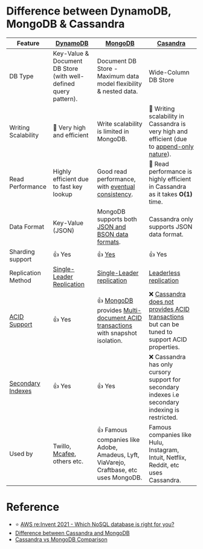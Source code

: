 
# Difference between DynamoDB, MongoDB & Cassandra

| Feature                                                  | [DynamoDB](../2_AWSServices/6_DatabaseServices/AmazonDynamoDB/Readme.md)   | [MongoDB](10_Document-Databases/MongoDB.md)                                                                                                         | [Casandra](11_WideColumn-Databases/ApacheCasandra.md)                                                                                               |
|----------------------------------------------------------|----------------------------------------------------------------------------|-----------------------------------------------------------------------------------------------------------------------------------------------------|-----------------------------------------------------------------------------------------------------------------------------------------------------|
| DB Type                                                  | Key-Value & Document DB Store (with well-defined query pattern).           | Document DB Store - Maximum data model flexibility & nested data.                                                                                   | Wide-Column DB Store                                                                                                                                |
| Writing Scalability                                      | :rocket: Very high and efficient                                           | Write scalability is limited in MongoDB.                                                                                                            | :rocket: Writing scalability in Cassandra is very high and efficient (due to [append-only nature](5_DataStructuresUsedInDB/AppendOnlyProperty.md)). |
| Read Performance                                         | Highly efficient due to fast key lookup                                    | Good read performance, with [eventual consistency](4_Consistency&Replication/Readme.md).                                                            | :rocket: Read performance is highly efficient in Cassandra as it takes **O(1)** time.                                                               |
| Data Format                                              | Key-Value (JSON)                                                           | MongoDB supports both [JSON and BSON data formats](https://www.mongodb.com/json-and-bson).                                                          | Cassandra only supports JSON data format.                                                                                                           |
| Sharding support                                         | :+1: Yes                                                                   | :+1: [Yes](https://www.mongodb.com/basics/sharding)                                                                                                 | :+1: Yes                                                                                                                                            |
| Replication Method                                       | [Single-Leader Replication](4_Consistency&Replication/Replication.md)      | [Single-Leader replication](4_Consistency&Replication/Replication.md)                                                                               | [Leaderless replication](4_Consistency&Replication/Replication.md)                                                                                  |
| [ACID Support](1_ACIDTransactions/Readme.md)             | :+1: Yes                                                                   | :+1: [MongoDB](10_Document-Databases/MongoDB.md) provides [Multi-document ACID transactions](1_ACIDTransactions/Readme.md) with snapshot isolation. | :x: [Cassandra does not provides ACID transactions](1_ACIDTransactions/Readme.md) but can be tuned to support ACID properties.                      |
| [Secondary Indexes](3_ScalabilityTechniques/Indexing.md) | :+1: Yes                                                                   | :+1: Yes                                                                                                                                            | :x: Cassandra has only cursory support for secondary indexes i.e secondary indexing is restricted.                                                  |
| Used by                                                  | Twillo, [Mcafee](https://www.youtube.com/watch?v=ivBaro-8PhI), others etc. | :+1: Famous companies like Adobe, Amadeus, Lyft, ViaVarejo, Craftbase, etc uses MongoDB.                                                            | Famous companies like Hulu, Instagram, Intuit, Netflix, Reddit, etc uses Cassandra.                                                                 |

# Reference
- :star: [AWS re:Invent 2021 - Which NoSQL database is right for you?](https://www.youtube.com/watch?v=ivBaro-8PhI)
- [Difference between Cassandra and MongoDB](https://www.geeksforgeeks.org/difference-between-cassandra-and-mongodb/)
- [Cassandra vs MongoDB Comparison](https://www.mongodb.com/compare/cassandra-vs-mongodb)